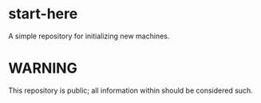 # start-here
A simple repository for initializing new machines.

# WARNING
This repository is public; all information within should be considered such.
